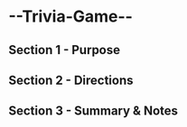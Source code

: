 # --Trivia-Game--

## Section 1 - Purpose 



## Section 2 - Directions 



## Section 3 - Summary & Notes 